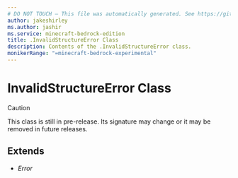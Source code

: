 ```yaml
---
# DO NOT TOUCH — This file was automatically generated. See https://github.com/mojang/minecraftapidocsgenerator to modify descriptions, examples, etc.
author: jakeshirley
ms.author: jashir
ms.service: minecraft-bedrock-edition
title: .InvalidStructureError Class
description: Contents of the .InvalidStructureError class.
monikerRange: "=minecraft-bedrock-experimental"
---
```

# InvalidStructureError Class

> [!CAUTION]
> This class is still in pre-release.  Its signature may change or it may be removed in future releases.

## Extends
- *Error*

